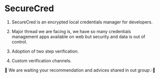 # SecureCred

1) SecureCred is an encrypted local credentials manager for developers.

2) Major thread we are facing is, we have so many credentials management apps available on web but security and data is out of control.

3) Adoption of two step verification.

4) Custom verification channels.

📌 We are waiting your recommendation and advices shared in out group💡🥰
